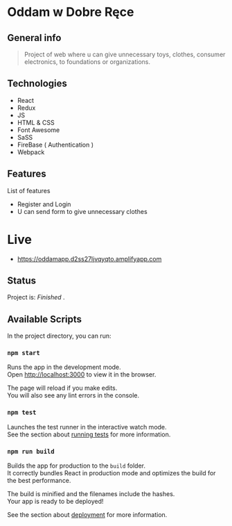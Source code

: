 # Oddam w Dobre Ręce

## General info
> Project of web where u can give unnecessary toys, clothes, consumer electronics, to foundations or organizations.

## Technologies
* React
* Redux
* JS
* HTML & CSS
* Font Awesome
* SaSS
* FireBase ( Authentication )
* Webpack


## Features
List of features
* Register and Login
* U can send form to give unnecessary clothes

# Live 
* https://oddamapp.d2ss27ljvqyqto.amplifyapp.com

## Status
Project is: _Finished_
.

## Available Scripts

In the project directory, you can run:

### `npm start`

Runs the app in the development mode.\
Open [http://localhost:3000](http://localhost:3000) to view it in the browser.

The page will reload if you make edits.\
You will also see any lint errors in the console.

### `npm test`

Launches the test runner in the interactive watch mode.\
See the section about [running tests](https://facebook.github.io/create-react-app/docs/running-tests) for more information.

### `npm run build`

Builds the app for production to the `build` folder.\
It correctly bundles React in production mode and optimizes the build for the best performance.

The build is minified and the filenames include the hashes.\
Your app is ready to be deployed!

See the section about [deployment](https://facebook.github.io/create-react-app/docs/deployment) for more information.


